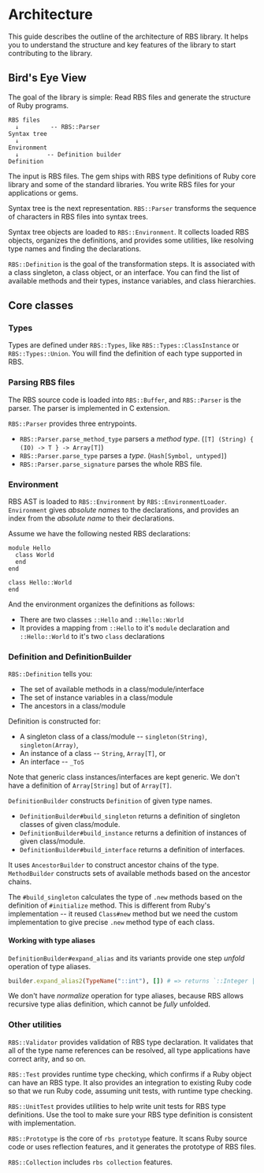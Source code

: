 # Architecture

This guide describes the outline of the architecture of RBS library. It helps you to understand the structure and key features of the library to start contributing to the library.

## Bird's Eye View

The goal of the library is simple: Read RBS files and generate the structure of Ruby programs.

```
RBS files
  ↓         -- RBS::Parser
Syntax tree
  ↓
Environment
  ↓        -- Definition builder
Definition
```

The input is RBS files. The gem ships with RBS type definitions of Ruby core library and some of the standard libraries. You write RBS files for your applications or gems.

Syntax tree is the next representation. `RBS::Parser` transforms the sequence of characters in RBS files into syntax trees.

Syntax tree objects are loaded to `RBS::Environment`. It collects loaded RBS objects, organizes the definitions, and provides some utilities, like resolving type names and finding the declarations.

`RBS::Definition` is the goal of the transformation steps. It is associated with a class singleton, a class object, or an interface. You can find the list of available methods and their types, instance variables, and class hierarchies.

## Core classes

### Types

Types are defined under `RBS::Types`, like `RBS::Types::ClassInstance` or `RBS::Types::Union`. You will find the definition of each type supported in RBS.

### Parsing RBS files

The RBS source code is loaded into `RBS::Buffer`, and `RBS::Parser` is the parser. The parser is implemented in C extension.

`RBS::Parser` provides three entrypoints.

- `RBS::Parser.parse_method_type` parsers a _method type_. (`[T] (String) { (IO) -> T } -> Array[T]`)
- `RBS::Parser.parse_type` parses a _type_. (`Hash[Symbol, untyped]`)
- `RBS::Parser.parse_signature` parses the whole RBS file.

### Environment

RBS AST is loaded to `RBS::Environment` by `RBS::EnvironmentLoader`. `Environment` gives _absolute names_ to the declarations, and provides an index from the _absolute name_ to their declarations.

Assume we have the following nested RBS declarations:

```rbs
module Hello
  class World
  end
end

class Hello::World
end
```

And the environment organizes the definitions as follows:

- There are two classes `::Hello` and `::Hello::World`
- It provides a mapping from `::Hello` to it's `module` declaration and `::Hello::World` to it's two `class` declarations

### Definition and DefinitionBuilder

`RBS::Definition` tells you:

- The set of available methods in a class/module/interface
- The set of instance variables in a class/module
- The ancestors in a class/module

Definition is constructed for:

- A singleton class of a class/module -- `singleton(String)`, `singleton(Array)`,
- An instance of a class -- `String`, `Array[T]`, or
- An interface -- `_ToS`

Note that generic class instances/interfaces are kept generic. We don't have a definition of `Array[String]` but of `Array[T]`.

`DefinitionBuilder` constructs `Definition` of given type names.

- `DefinitionBuilder#build_singleton` returns a definition of singleton classes of given class/module.
- `DefinitionBuilder#build_instance` returns a definition of instances of given class/module.
- `DefinitionBuilder#build_interface` returns a definition of interfaces.

It uses `AncestorBuilder` to construct ancestor chains of the type. `MethodBuilder` constructs sets of available methods based on the ancestor chains.

The `#build_singleton` calculates the type of `.new` methods based on the definition of `#initialize` method. This is different from Ruby's implementation -- it reused `Class#new` method but we need the custom implementation to give precise `.new` method type of each class.

#### Working with type aliases

`DefinitionBuilder#expand_alias` and its variants provide one step _unfold_ operation of type aliases.

```ruby
builder.expand_alias2(TypeName("::int"), []) # => returns `::Integer | ::_ToInt`
```

We don't have _normalize_ operation for type aliases, because RBS allows recursive type alias definition, which cannot be _fully_ unfolded.

### Other utilities

`RBS::Validator` provides validation of RBS type declaration. It validates that all of the type name references can be resolved, all type applications have correct arity, and so on.

`RBS::Test` provides runtime type checking, which confirms if a Ruby object can have an RBS type. It also provides an integration to existing Ruby code so that we run Ruby code, assuming unit tests, with runtime type checking.

`RBS::UnitTest` provides utilities to help write unit tests for RBS type definitions. Use the tool to make sure your RBS type definition is consistent with implementation.

`RBS::Prototype` is the core of `rbs prototype` feature. It scans Ruby source code or uses reflection features, and it generates the prototype of RBS files.

`RBS::Collection` includes `rbs collection` features.
